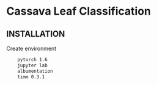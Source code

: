 # Cassava Leaf Classification #

## INSTALLATION
Create environment
```bash
    pytorch 1.6
    jupyter lab
    albumentation
    timm 0.3.1
```

